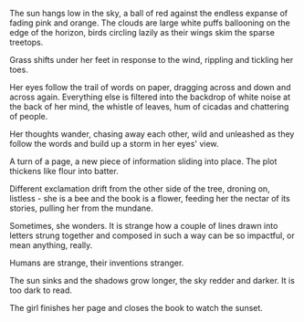 The sun hangs low in the sky, a ball of red against the endless expanse of fading pink and orange. The clouds are large white puffs ballooning on the edge of the horizon, birds circling lazily as their wings skim the sparse treetops.

Grass shifts under her feet in response to the wind, rippling and tickling her toes.

Her eyes follow the trail of words on paper, dragging across and down and across again. Everything else is filtered into the backdrop of white noise at the back of her mind, the whistle of leaves, hum of cicadas and chattering of people.

Her thoughts wander, chasing away each other, wild and unleashed as they follow the words and build up a storm in her eyes' view.

A turn of a page, a new piece of information sliding into place. The plot thickens like flour into batter.

Different exclamation drift from the other side of the tree, droning on, listless - she is a bee and the book is a flower, feeding her the nectar of its stories, pulling her from the mundane.

Sometimes, she wonders. It is strange how a couple of lines drawn into letters strung together and composed in such a way can be so impactful, or mean anything, really.

Humans are strange, their inventions stranger.

The sun sinks and the shadows grow longer, the sky redder and darker. It is too dark to read.

The girl finishes her page and closes the book to watch the sunset.

